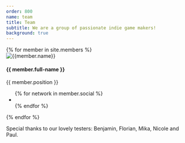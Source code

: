 ```yaml
---
order: 800
name: team
title: Team
subtitle: We are a group of passionate indie game makers!
background: true
---
```


<div class="row">
    {% for member in site.members %}
    <div class="col-sm-4">
        <div class="team-member">
            <img src="/images/members/{{member.image}}" class="img-responsive img-circle" alt="{{member.name}}">
            <h4>{{ member.full-name }}</h4>
            <p class="text-muted">{{ member.position }}</p>
            <ul class="list-inline social-buttons">
                {% for network in member.social %}
                <li>
                    <a href="{{ network.url }}">
                        <i class="fa fa-{{ network.title }}"></i>
                    </a>
                </li>
                {% endfor %}
            </ul>
        </div>
    </div>
    {% endfor %}
</div>
<div class="row">
    <div class="col-lg-8 col-lg-offset-2 text-center">
        <p class="large text-muted">Special thanks to our lovely testers: Benjamin, Florian, Mika, Nicole and Paul.</p>
    </div>
</div>

